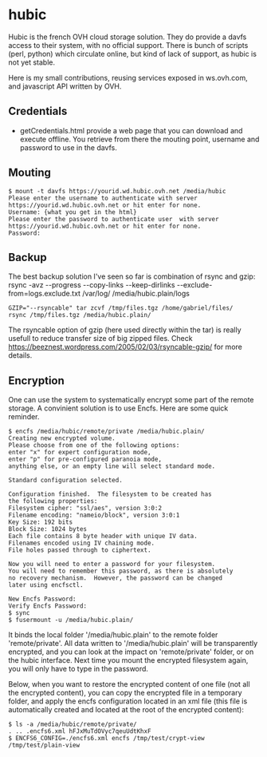 hubic
=====

Hubic is the french OVH cloud storage solution. They do provide a davfs access to their system, with no official support. There is bunch of scripts (perl, python) which circulate online, but kind of lack of support, as hubic is not yet stable.

Here is my small contributions, reusing services exposed in ws.ovh.com, and javascript API written by OVH.

Credentials
-----------

* getCredentials.html provide a web page that you can download and execute offline. You retrieve from there the mouting point, username and password to use in the davfs.

Mouting
-------

    $ mount -t davfs https://yourid.wd.hubic.ovh.net /media/hubic
    Please enter the username to authenticate with server https://yourid.wd.hubic.ovh.net or hit enter for none.
    Username: {what you get in the html}
    Please enter the password to authenticate user  with server https://yourid.wd.hubic.ovh.net or hit enter for none.
    Password: 

Backup
------
The best backup solution I've seen so far is combination of rsync and gzip:
    rsync -avz --progress --copy-links --keep-dirlinks --exclude-from=logs.exclude.txt /var/log/ /media/hubic.plain/logs

    GZIP="--rsyncable" tar zcvf /tmp/files.tgz /home/gabriel/files/
    rsync /tmp/files.tgz /media/hubic.plain/

The rsyncable option of gzip (here used directly within the tar) is really usefull to reduce transfer size of big zipped files. Check https://beeznest.wordpress.com/2005/02/03/rsyncable-gzip/ for more details.

Encryption
----------

One can use the system to systematically encrypt some part of the remote storage. A convinient solution is to use Encfs. Here are some quick reminder.

    $ encfs /media/hubic/remote/private /media/hubic.plain/
    Creating new encrypted volume.
    Please choose from one of the following options:
    enter "x" for expert configuration mode,
    enter "p" for pre-configured paranoia mode,
    anything else, or an empty line will select standard mode.

    Standard configuration selected.

    Configuration finished.  The filesystem to be created has
    the following properties:
    Filesystem cipher: "ssl/aes", version 3:0:2
    Filename encoding: "nameio/block", version 3:0:1
    Key Size: 192 bits
    Block Size: 1024 bytes
    Each file contains 8 byte header with unique IV data.
    Filenames encoded using IV chaining mode.
    File holes passed through to ciphertext.

    Now you will need to enter a password for your filesystem.
    You will need to remember this password, as there is absolutely
    no recovery mechanism.  However, the password can be changed
    later using encfsctl.

    New Encfs Password: 
    Verify Encfs Password:
    $ sync
    $ fusermount -u /media/hubic.plain/

It binds the local folder '/media/hubic.plain' to the remote folder 'remote/private'. All data written to '/media/hubic.plain' will be transparently encrypted, and you can look at the impact on 'remote/private' folder, or on the hubic interface. Next time you mount the encrypted filesystem again, you will only have to type in the password.

Below, when you want to restore the encrypted content of one file (not all the encrypted content), you can copy the encrypted file in a temporary folder, and apply the encfs configuration located in an xml file (this file is automatically created and located at the root of the encrypted content):

    $ ls -a /media/hubic/remote/private/
    . .. .encfs6.xml hFJxMuTdOVyc7qeuUdtKhxF
    $ ENCFS6_CONFIG=./encfs6.xml encfs /tmp/test/crypt-view /tmp/test/plain-view
 
